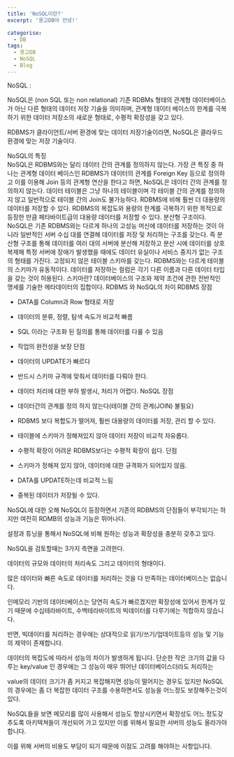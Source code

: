 ```yaml
---
title: 'NoSQL이란?'
excerpt: '몽고DB야 안녕!'

categorise:
  - DB
tags:
  - 몽고DB
  - NoSQL
  - Blog
---
```


NoSQL :

NoSQL은 (non SQL 또는 non relational) 기존 RDBMs 형태의 관계형 데이터베이스가 아닌 다른 형태의 데이터 저장 기술을 의미하며, 관계형 데이터 베이스의 한계를 극복하기 위한 데이터 저장소의 새로운 형태로, 수평적 확장성을 갖고 있다.

RDBMS가 클라이언트/서버 환경에 맞는 데이터 저장기술이라면, NoSQL은 클라우드 환경에 맞는 저장 기술이다.

NoSQL의 특징  
NoSQL은 RDBMS와는 달리 데이터 간의 관계를 정의하지 않는다.
가장 큰 특징 중 하나는 관계형 데이터 베이스인 RDBMS가 데이터의 관계를 Foreign Key 등으로 정의하고 이를 이용해 Join 등의 관계형 연산을 한다고 하면, NoSQL은 데이터 간의 관계를 정의하지 않는다. 데이터 테이블은 그냥 하나의 테이블이며 각 테이블 간의 관계를 정의하지 않고 일반적으로 테이블 간의 Join도 불가능하다.
RDBMS에 비해 훨씬 더 대용량의 데이터를 저장할 수 있다.
RDBMS의 복잡도와 용량의 한계를 극복하기 위한 목적으로 등장한 만큼 페타바이트급의 대용량 데이터를 저장할 수 있다.
분산형 구조이다.
NoSQL은 기존 RDBMS와는 다르게 하나의 고성능 머신에 데이터를 저장하는 것이 아니라 일반적인 서버 수십 대를 연결해 데이터를 저장 및 처리하는 구조를 갖는다. 즉 분산형 구조를 통해 데이터를 여러 대의 서버에 분산해 저장하고 분산 시에 데이터를 상호 복제해 특정 서버에 장애가 발생했을 때에도 데이터 유실이나 서비스 중지가 없는 구조의 형태를 가진다.
고정되지 않은 테이블 스키마를 갖는다.
RDBMS와는 다르게 테이블의 스키마가 유동적이다. 데이터를 저장하는 컬럼은 각기 다른 이름과 다른 데이터 타입을 갖는 것이 허용된다.
스키마란? 데이터베이스의 구조와 제약 조건에 관한 전반적인 명세를 기술한 메타데이터의 집합이다.
RDBMS 와 NoSQL의 차이
RDBMS
장점

- DATA를 Column과 Row 형태로 저장
- 데이터의 분류, 정렬, 탐색 속도가 비교적 빠름
- SQL 이라는 구조화 된 질의를 통해 데이터를 다룰 수 있음
- 작업의 완전성을 보장
  단점
- 데이터의 UPDATE가 빠르다
- 반드시 스키마 규격에 맞춰서 데이터를 다뤄야 한다.
- 데이터 처리에 대한 부하 발생시, 처리가 어렵다.
  NoSQL
  장점

- 데이터간의 관계를 정의 하지 않는다(테이블 간의 관계(JOIN) 불필요)
- RDBMS 보다 복합도가 떨어져, 훨씬 대용량의 데이터를 저장, 관리 할 수 있다.
- 테이블에 스키마가 정해져있지 않아 데이터 저장이 비교적 자유롭다.
- 수평적 확장이 어려운 RDBMS보다는 수평적 확장이 쉽다.
  단점

- 스키마가 정해져 있지 않아, 데이터에 대한 규격화가 되어있지 않음.
- DATA를 UPDATE하는데 비교적 느림
- 중복된 데이터가 저장될 수 있다.

NoSQL에 대한 오해
NoSQL이 등장하면서 기존의 RDBMS의 단점들이 부각되기는 하지만 여전히 RDMB의 성능과 기능은 뛰어나다.

설정과 튜닝을 통해서 NoSQL에 비해 원하는 성능과 확장성을 충분히 갖추고 있다.

NoSQL을 검토할때는 3가지 측면을 고려한다.

데이터의 규모와 데이터의 처리속도 그리고 데이터의 형태이다.

많은 데이터와 빠른 속도로 데이터를 처리하는 것을 다 만족하는 데이터베이스는 없습니다.

인메모리 기반의 데이터베이스는 당연히 속도가 빠르겠지만 확장성에 있어서 한계가 있기 때문에 수십테라바이트, 수백테라바이트의 빅데이터를 다루기에는 적합하지 않습니다.

반면, 빅데이터를 처리하는 경우에는 상대적으로 읽기/쓰기/업데이트등의 성능 및 기능의 제약이 존재합니다.

데이터의 복잡도에 따라서 성능의 차이가 발생하게 됩니다. 단순한 작은 크기의 값을 다루는 key/value 인 경우에는 그 성능이 매우 뛰어난 데이터베이스더라도 처리하는

value의 데이터 크기가 좀 커지고 복잡해지면 성능이 떨어지는 경우도 있지만 NoSQL의 경우에는 좀 더 복잡한 데이터 구조를 수용하면서도 성능을 어느정도 보장해주는것이 있다.

NoSQL들을 보면 메모리를 많이 사용해서 성능도 향상시키면서 확장성도 어느 정도갖추도록 아키텍쳐들이 개선되어 가고 있지만 이를 위해서 필요한 서버의 성능도 올라가야합니다.

이를 위해 서버의 비용도 부담이 되기 때문에 이점도 고려를 해야하는 사항입니다.
